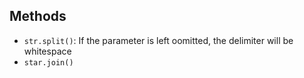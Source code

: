 ## Methods
- `str.split()`: If the parameter is left oomitted, the delimiter will be whitespace  
- `star.join()`